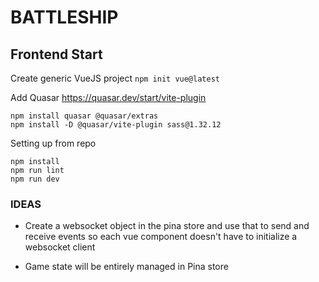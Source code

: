 # BATTLESHIP

## Frontend Start

Create generic VueJS project
`npm init vue@latest`

Add Quasar https://quasar.dev/start/vite-plugin
```
npm install quasar @quasar/extras
npm install -D @quasar/vite-plugin sass@1.32.12
```

Setting up from repo
```
npm install
npm run lint
npm run dev
```

### IDEAS
* Create a websocket object in the pina store and use that to send and receive events so each vue component
doesn't have to initialize a websocket client

* Game state will be entirely managed in Pina store